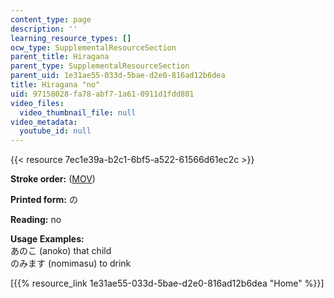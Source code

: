 ```yaml
---
content_type: page
description: ''
learning_resource_types: []
ocw_type: SupplementalResourceSection
parent_title: Hiragana
parent_type: SupplementalResourceSection
parent_uid: 1e31ae55-033d-5bae-d2e0-816ad12b6dea
title: Hiragana "no"
uid: 97158028-fa78-abf7-1a61-0911d1fdd801
video_files:
  video_thumbnail_file: null
video_metadata:
  youtube_id: null
---
```


{{< resource 7ec1e39a-b2c1-6bf5-a522-61566d61ec2c >}}

**Stroke order:** ([MOV](http://www.archive.org/download/MITRES21F.01S10_HIRAGANA_CHARACTERS/0446.mov))

**Printed form:** の

**Reading:** no

**Usage Examples:**  
あのこ (anoko) that child  
のみます (nomimasu) to drink

  
\[{{% resource_link 1e31ae55-033d-5bae-d2e0-816ad12b6dea "Home" %}}\]